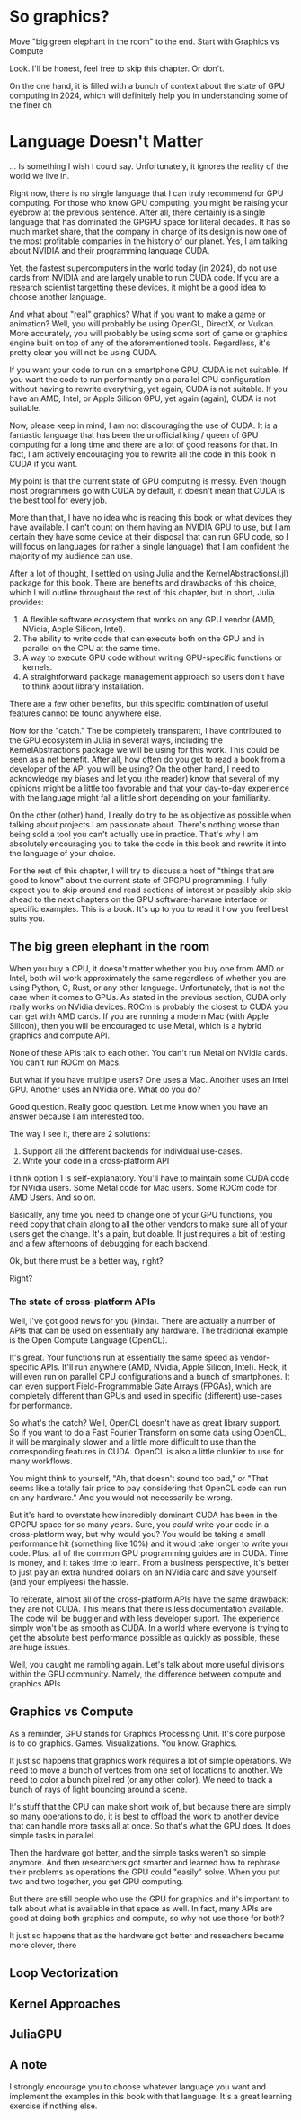 # So graphics?

Move "big green elephant in the room" to the end.
Start with Graphics vs Compute

Look.
I'll be honest, feel free to skip this chapter.
Or don't.

On the one hand, it is filled with a bunch of context about the state of GPU computing in 2024, which will definitely help you in understanding some of the finer 
ch

# Language Doesn't Matter

... Is something I wish I could say.
Unfortunately, it ignores the reality of the world we live in.

Right now, there is no single language that I can truly recommend for GPU computing.
For those who know GPU computing, you might be raising your eyebrow at the previous sentence.
After all, there certainly is a single language that has dominated the GPGPU space for literal decades.
It has so much market share, that the company in charge of its design is now one of the most profitable companies in the history of our planet.
Yes, I am talking about NVIDIA and their programming language CUDA.

Yet, the fastest supercomputers in the world today (in 2024), do not use cards from NVIDIA and are largely unable to run CUDA code.
If you are a research scientist targetting these devices, it might be a good idea to choose another language.

And what about "real" graphics?
What if you want to make a game or animation?
Well, you will probably be using OpenGL, DirectX, or Vulkan.
More accurately, you will probably be using some sort of game or graphics engine built on top of any of the aforementioned tools.
Regardless, it's pretty clear you will not be using CUDA.

If you want your code to run on a smartphone GPU, CUDA is not suitable.
If you want the code to run performantly on a parallel CPU configuration without having to rewrite everything, yet again, CUDA is not suitable.
If you have an AMD, Intel, or Apple Silicon GPU, yet again (again), CUDA is not suitable.

Now, please keep in mind, I am not discouraging the use of CUDA.
It is a fantastic language that has been the unofficial king / queen of GPU computing for a long time and there are a lot of good reasons for that.
In fact, I am actively encouraging you to rewrite all the code in this book in CUDA if you want.

My point is that the current state of GPU computing is messy.
Even though most programmers go with CUDA by default, it doesn't mean that CUDA is the best tool for every job.

More than that, I have no idea who is reading this book or what devices they have available.
I can't count on them having an NVIDIA GPU to use, but I am certain they have some device at their disposal that can run GPU code, so I will focus on languages (or rather a single language) that I am confident the majority of my audience can use.

After a lot of thought, I settled on using Julia and the KernelAbstractions(.jl) package for this book.
There are benefits and drawbacks of this choice, which I will outline throughout the rest of this chapter, but in short, Julia provides:

1. A flexible software ecosystem that works on any GPU vendor (AMD, NVidia, Apple Silicon, Intel).
2. The ability to write code that can execute both on the GPU and in parallel on the CPU at the same time.
3. A way to execute GPU code without writing GPU-specific functions or kernels.
4. A straightforward package management approach so users don't have to think about library installation.

There are a few other benefits, but this specific combination of useful features cannot be found anywhere else.

Now for the "catch."
The be completely transparent, I have contributed to the GPU ecosystem in Julia in several ways, including the KernelAbstractions package we will be using for this work.
This could be seen as a net benefit.
After all, how often do you get to read a book from a developer of the API you will be using?
On the other hand, I need to acknowledge my biases and let you (the reader) know that several of my opinions might be a little too favorable and that your day-to-day experience with the language might fall a little short depending on your familiarity.

On the other (other) hand, I really do try to be as objective as possible when talking about projects I am passionate about.
There's nothing worse than being sold a tool you can't actually use in practice.
That's why I am absolutely encouraging you to take the code in this book and rewrite it into the language of your choice.

For the rest of this chapter, I will try to discuss a host of "things that are good to know" about the current state of GPGPU programming.
I fully expect you to skip around and read sections of interest or possibly skip skip ahead to the next chapters on the GPU software-harware interface or specific examples.
This is a book.
It's up to you to read it how you feel best suits you.

## The big green elephant in the room

When you buy a CPU, it doesn't matter whether you buy one from AMD or Intel, both will work approximately the same regardless of whether you are using Python, C, Rust, or any other language.
Unfortunately, that is not the case when it comes to GPUs.
As stated in the previous section, CUDA only really works on NVidia devices.
ROCm is probably the closest to CUDA you can get with AMD cards.
If you are running a modern Mac (with Apple Silicon), then you will be encouraged to use Metal, which is a hybrid graphics and compute API.

None of these APIs talk to each other.
You can't run Metal on NVidia cards.
You can't run ROCm on Macs.

But what if you have multiple users?
One uses a Mac.
Another uses an Intel GPU.
Another uses an NVidia one.
What do you do?

Good question.
Really good question.
Let me know when you have an answer because I am interested too.

The way I see it, there are 2 solutions:
1. Support all the different backends for individual use-cases.
2. Write your code in a cross-platform API

I think option 1 is self-explanatory.
You'll have to maintain some CUDA code for NVidia users.
Some Metal code for Mac users.
Some ROCm code for AMD Users.
And so on.

Basically, any time you need to change one of your GPU functions, you need copy that chain along to all the other vendors to make sure all of your users get the change.
It's a pain, but doable.
It just requires a bit of testing and a few afternoons of debugging for each backend.

Ok, but there must be a better way, right?

Right?

### The state of cross-platform APIs

Well, I've got good news for you (kinda).
There are actually a number of APIs that can be used on essentially any hardware.
The traditional example is the Open Compute Language (OpenCL).

It's great.
Your functions run at essentially the same speed as vendor-specific APIs.
It'll run anywhere (AMD, NVidia, Apple Silicon, Intel).
Heck, it will even run on parallel CPU configurations and a bunch of smartphones.
It can even support Field-Programmable Gate Arrays (FPGAs), which are completely different than GPUs and used in specific (different) use-cases for performance.

So what's the catch?
Well, OpenCL doesn't have as great library support.
So if you want to do a Fast Fourier Transform on some data using OpenCL, it will be marginally slower and a little more difficult to use than the corresponding features in CUDA.
OpenCL is also a little clunkier to use for many workflows.

You might think to yourself, "Ah, that doesn't sound too bad," or "That seems like a totally fair price to pay considering that OpenCL code can run on any hardware."
And you would not necessarily be wrong.

But it's hard to overstate how incredibly dominant CUDA has been in the GPGPU space for so many years.
Sure, you *could* write your code in a cross-platform way, but why would you?
You would be taking a small performance hit (something like 10%) and it would take longer to write your code.
Plus, all of the common GPU programming guides are in CUDA.
Time is money, and it takes time to learn.
From a business perspective, it's better to just pay an extra hundred dollars on an NVidia card and save yourself (and your emplyees) the hassle.

To reiterate, almost all of the cross-platform APIs have the same drawback: they are not CUDA.
This means that there is less documentation available.
The code will be buggier and with less developer suport.
The experience simply won't be as smooth as CUDA.
In a world where everyone is trying to get the absolute best performance possible as quickly as possible, these are huge issues.

Well, you caught me rambling again.
Let's talk about more useful divisions within the GPU community.
Namely, the difference between compute and graphics APIs

## Graphics vs Compute

As a reminder, GPU stands for Graphics Processing Unit.
It's core purpose is to do graphics.
Games.
Visualizations.
You know.
Graphics.

It just so happens that graphics work requires a lot of simple operations.
We need to move a bunch of vertces from one set of locations to another.
We need to color a bunch pixel red (or any other color).
We need to track a bunch of rays of light bouncing around a scene.

It's stuff that the CPU can make short work of, but because there are simply so many operations to do, it is best to offload the work to another device that can handle more tasks all at once.
So that's what the GPU does.
It does simple tasks in parallel.

Then the hardware got better, and the simple tasks weren't so simple anymore.
And then researchers got smarter and learned how to rephrase their problems as operations the GPU could "easily" solve.
When you put two and two together, you get GPU computing.

But there are still people who use the GPU for graphics and it's important to talk about what is available in that space as well.
In fact, many APIs are good at doing both graphics and compute, so why not use those for both?

It just so happens that as the hardware got better and reseachers became more clever, there

## Loop Vectorization

## Kernel Approaches

## JuliaGPU

## A note

I strongly encourage you to choose whatever language you want and implement the examples in this book with that language.
It's a great learning exercise if nothing else.
